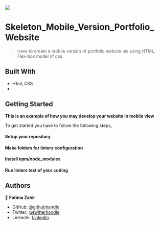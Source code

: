 ![](https://img.shields.io/badge/Microverse-blueviolet)

# Skeleton_Mobile_Version_Portfolio_Website

> Have to create a mobile version of portfolio website via using HTML, Flex-box model of css. 


## Built With

- Html, CSS
- 
## Getting Started

**This is an example of how you may develop your website in mobile view**

To get started you have to follow the following steps,

#### Setup your repository

#### Make folders for linters configuration

#### Install npm/node_modules

#### Run linters test of your coding


## Authors

👤 **Fatima Zahir**

- GitHub: [@githubhandle](https://github.com/Fatima-hub333)
- Twitter: [@twitterhandle](https://twitter.com/Fatima_developr)
- LinkedIn: [LinkedIn](https://www.linkedin.com/in/full-stack-webdeveloper-181583234/)
